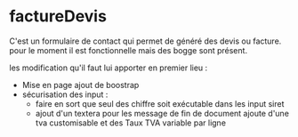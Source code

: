 # factureDevis

C'est un formulaire de contact qui permet de généré des devis ou facture. 
pour le moment il est fonctionnelle mais des bogge sont présent. 

les modification qu'il faut lui apporter en premier lieu : 
- Mise en page ajout de boostrap
- sécurisation des input : 
   - faire en sort que seul des chiffre soit exécutable dans les input siret 
   - ajout d'un textera pour les message de fin de document 
ajoute d'une tva customisable et des Taux TVA variable par ligne
